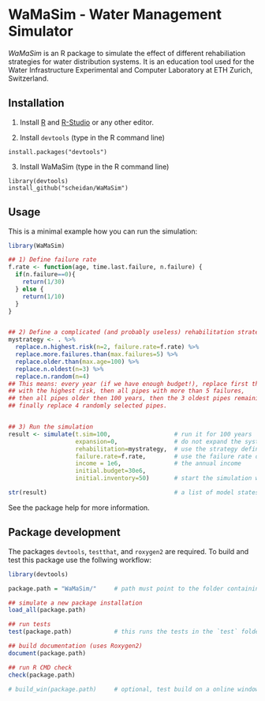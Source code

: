WaMaSim - Water Management Simulator
====================================

_WaMaSim_ is an R package to simulate the effect of different
rehabiliation strategies for water distribution systems. It is an
education tool used for the Water Infrastructure Experimental and
Computer Laboratory at ETH Zurich, Switzerland.


## Installation

1. Install [R](https://cloud.r-project.org/) and [R-Studio](https://www.rstudio.com/products/RStudio/) or any other editor.

2. Install `devtools` (type in the R command line)
```
install.packages("devtools")
```

3. Install WaMaSim (type in the R command line)
```
library(devtools)
install_github("scheidan/WaMaSim")
```


## Usage

This is a minimal example how you can run the simulation:
```R
library(WaMaSim)

## 1) Define failure rate
f.rate <- function(age, time.last.failure, n.failure) {
  if(n.failure==0){
    return(1/30)
  } else {
    return(1/10)
  }
}


## 2) Define a complicated (and probably useless) rehabilitation strategy
mystrategy <- . %>%
  replace.n.highest.risk(n=2, failure.rate=f.rate) %>%
  replace.more.failures.than(max.failures=5) %>%
  replace.older.than(max.age=100) %>%
  replace.n.oldest(n=3) %>%
  replace.n.random(n=4)
## This means: every year (if we have enough budget!), replace first the 2 pipes
## with the highest risk, then all pipes with more than 5 failures,
## then all pipes older then 100 years, then the 3 oldest pipes remaining, and
## finally replace 4 randomly selected pipes.


## 3) Run the simulation
result <- simulate(t.sim=100,                  # run it for 100 years
                   expansion=0,                # do not expand the system
                   rehabilitation=mystrategy,  # use the strategy defined above
                   failure.rate=f.rate,        # use the failure rate defined above
                   income = 1e6,               # the annual income
                   initial.budget=30e6,
                   initial.inventory=50)       # start the simulation with 50 new pipes

str(result)                                    # a list of model states
```

See the package help for more information.



## Package development

The packages `devtools`, `testthat`, and `roxygen2` are required.
To build and test this package use the follwing workflow:
```R
library(devtools)

package.path = "WaMaSim/"     # path must point to the folder containing the WaMaSim files

## simulate a new package installation
load_all(package.path)

## run tests
test(package.path)            # this runs the tests in the `test` folder of the package

## build documentation (uses Roxygen2)
document(package.path)

## run R CMD check
check(package.path)

# build_win(package.path)     # optional, test build on a online windows instance

```